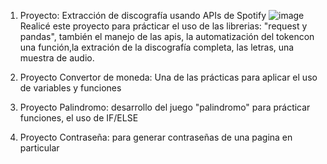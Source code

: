 1) Proyecto: Extracción de discografía usando APIs de Spotify
![image](https://user-images.githubusercontent.com/80054717/155771177-8cfab140-7e53-451f-b00d-eb2ba1f5556c.png)
Realicé este proyecto para prácticar el uso de las librerias: "request y pandas", también el manejo de las apis, la automatización del tokencon una función,la extración de la discografía
completa, las letras, una muestra de audio. 

2) Proyecto Convertor de moneda: Una de las prácticas para aplicar el uso de variables y funciones
3) Proyecto Palindromo: desarrollo del juego "palindromo" para prácticar funciones, el uso de IF/ELSE
4) Proyecto Contraseña: para generar contraseñas de una pagina en particular
